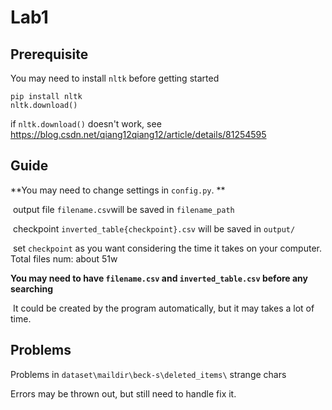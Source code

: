 # Lab1

## Prerequisite

You may need to install `nltk`  before getting started

```
pip install nltk
nltk.download()
```

if `nltk.download()` doesn't work, see https://blog.csdn.net/qiang12qiang12/article/details/81254595



## Guide

**You may need to change settings in `config.py`. **

​	output file `filename.csv`will be saved in `filename_path` 

​	checkpoint `inverted_table{checkpoint}.csv` will be saved in `output/`

​	set `checkpoint`  as you want considering the time it takes on your computer. Total files num: about 51w



**You may need to have `filename.csv` and `inverted_table.csv` before any searching**

​	It could be created by the program automatically,  but it may takes a lot of time.





## Problems

Problems in `dataset\maildir\beck-s\deleted_items\`  strange chars

Errors may be thrown out, but still need to handle fix it.